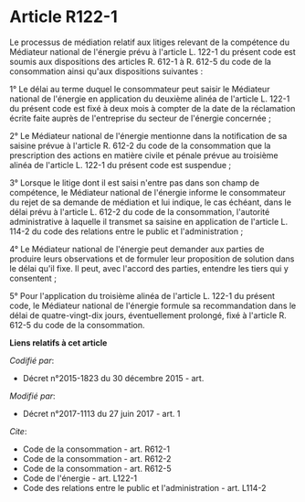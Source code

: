 # Article R122-1

Le processus de médiation relatif aux litiges relevant de la compétence du Médiateur national de l'énergie prévu à l'article
L. 122-1 du présent code est soumis aux dispositions des articles R. 612-1 à R. 612-5 du code de la consommation ainsi qu'aux
dispositions suivantes : 

1° Le délai au terme duquel le consommateur peut saisir le Médiateur national de l'énergie en application du deuxième alinéa
de l'article L. 122-1 du présent code est fixé à deux mois à compter de la date de la réclamation écrite faite auprès de
l'entreprise du secteur de l'énergie concernée ; 

2° Le Médiateur national de l'énergie mentionne dans la notification de sa saisine prévue à l'article R. 612-2 du code de la
consommation que la prescription des actions en matière civile et pénale prévue au troisième alinéa de l'article L. 122-1 du
présent code est suspendue ; 

3° Lorsque le litige dont il est saisi n'entre pas dans son champ de compétence, le Médiateur national de l'énergie informe
le consommateur du rejet de sa demande de médiation et lui indique, le cas échéant, dans le délai prévu à l'article L. 612-2
du code de la consommation, l'autorité administrative à laquelle il transmet sa saisine en application de l'article L. 114-2
du code des relations entre le public et l'administration ; 

4° Le Médiateur national de l'énergie peut demander aux parties de produire leurs observations et de formuler leur
proposition de solution dans le délai qu'il fixe. Il peut, avec l'accord des parties, entendre les tiers qui y consentent ; 

5° Pour l'application du troisième alinéa de l'article L. 122-1 du présent code, le Médiateur national de l'énergie formule
sa recommandation dans le délai de quatre-vingt-dix jours, éventuellement prolongé, fixé à l'article R. 612-5 du code de la
consommation.

**Liens relatifs à cet article**

_Codifié par_:

  - Décret n°2015-1823 du 30 décembre 2015 - art.

_Modifié par_:

  - Décret n°2017-1113 du 27 juin 2017 - art. 1

_Cite_:

  - Code de la consommation - art. R612-1
  - Code de la consommation - art. R612-2
  - Code de la consommation - art. R612-5
  - Code de l'énergie - art. L122-1
  - Code des relations entre le public et l'administration - art. L114-2
